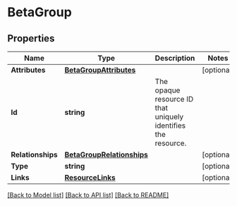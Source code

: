 # BetaGroup

## Properties

Name | Type | Description | Notes
------------ | ------------- | ------------- | -------------
**Attributes** | [**BetaGroupAttributes**](BetaGroup.Attributes.md) |  | [optional] 
**Id** | **string** | The opaque resource ID that uniquely identifies the resource. | 
**Relationships** | [**BetaGroupRelationships**](BetaGroup.Relationships.md) |  | [optional] 
**Type** | **string** |  | [optional] 
**Links** | [**ResourceLinks**](ResourceLinks.md) |  | [optional] 

[[Back to Model list]](../README.md#documentation-for-models) [[Back to API list]](../README.md#documentation-for-api-endpoints) [[Back to README]](../README.md)



